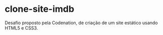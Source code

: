 # clone-site-imdb
Desafio proposto pela Codenation, de criação de um site estático usando HTML5 e CSS3.
